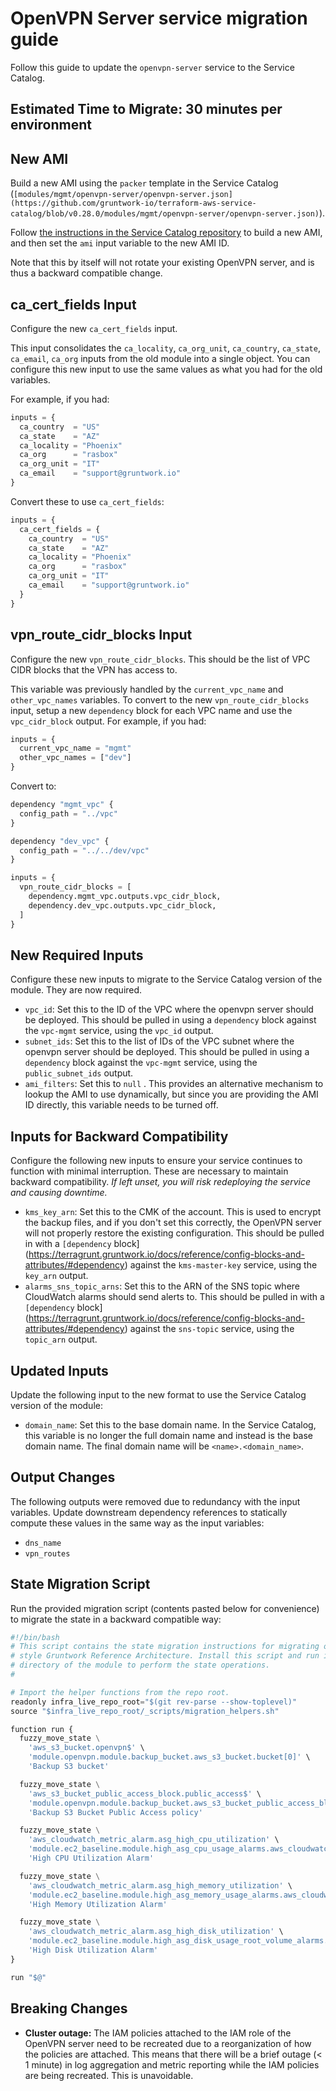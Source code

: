 # OpenVPN Server service migration guide

Follow this guide to update the `openvpn-server` service to the Service Catalog.

## Estimated Time to Migrate: 30 minutes per environment

## New AMI

Build a new AMI using the `packer` template in the Service Catalog (`[modules/mgmt/openvpn-server/openvpn-server.json](https://github.com/gruntwork-io/terraform-aws-service-catalog/blob/v0.28.0/modules/mgmt/openvpn-server/openvpn-server.json)`).

Follow [the instructions in the Service Catalog repository](https://github.com/gruntwork-io/terraform-aws-service-catalog/blob/master/core-concepts.md#how-to-build-amis-for-the-service-catalog) to build a new AMI, and then set the `ami` input variable to the new AMI ID.

Note that this by itself will not rotate your existing OpenVPN server, and is thus a backward compatible change.

## ca_cert_fields Input

Configure the new `ca_cert_fields` input.

This input consolidates the `ca_locality`, `ca_org_unit`, `ca_country`, `ca_state`, `ca_email`, `ca_org` inputs from the old module into a single object. You can configure this new input to use the same values as what you had for the old variables.

For example, if you had:

```python
inputs = {
  ca_country  = "US"
  ca_state    = "AZ"
  ca_locality = "Phoenix"
  ca_org      = "rasbox"
  ca_org_unit = "IT"
  ca_email    = "support@gruntwork.io"
}
```

Convert these to use `ca_cert_fields`:

```python
inputs = {
  ca_cert_fields = {
    ca_country  = "US"
    ca_state    = "AZ"
    ca_locality = "Phoenix"
    ca_org      = "rasbox"
    ca_org_unit = "IT"
    ca_email    = "support@gruntwork.io"
  }
}
```

## vpn_route_cidr_blocks Input

Configure the new `vpn_route_cidr_blocks`. This should be the list of VPC CIDR blocks that the VPN has access to.

This variable was previously handled by the `current_vpc_name` and `other_vpc_names` variables. To convert to the new `vpn_route_cidr_blocks` input, setup a new `dependency` block for each VPC name and use the `vpc_cidr_block` output. For example, if you had:

```python
inputs = {
  current_vpc_name = "mgmt"
  other_vpc_names = ["dev"]
}
```

Convert to:

```python
dependency "mgmt_vpc" {
  config_path = "../vpc"
}

dependency "dev_vpc" {
  config_path = "../../dev/vpc"
}

inputs = {
  vpn_route_cidr_blocks = [
    dependency.mgmt_vpc.outputs.vpc_cidr_block,
    dependency.dev_vpc.outputs.vpc_cidr_block,
  ]
}
```

## New Required Inputs

Configure these new inputs to migrate to the Service Catalog version of the module. They are now required.

- `vpc_id`: Set this to the ID of the VPC where the openvpn server should be deployed. This should be pulled in using a `dependency` block against the `vpc-mgmt` service, using the `vpc_id` output.
- `subnet_ids`: Set this to the list of IDs of the VPC subnet where the openvpn server should be deployed. This should be pulled in using a `dependency` block against the `vpc-mgmt` service, using the `public_subnet_ids` output.
- `ami_filters`: Set this to `null` . This provides an alternative mechanism to lookup the AMI to use dynamically, but since you are providing the AMI ID directly, this variable needs to be turned off.

## Inputs for Backward Compatibility

Configure the following new inputs to ensure your service continues to function with minimal interruption. These are necessary to maintain backward compatibility. *If left unset, you will risk redeploying the service and causing downtime.*

- `kms_key_arn`: Set this to the CMK of the account. This is used to encrypt the backup files, and if you don't set this correctly, the OpenVPN server will not properly restore the existing configuration. This should be pulled in with a `[dependency` block](https://terragrunt.gruntwork.io/docs/reference/config-blocks-and-attributes/#dependency) against the `kms-master-key` service, using the `key_arn` output.
- `alarms_sns_topic_arns`: Set this to the ARN of the SNS topic where CloudWatch alarms should send alerts to. This should be pulled in with a `[dependency` block](https://terragrunt.gruntwork.io/docs/reference/config-blocks-and-attributes/#dependency) against the `sns-topic` service, using the `topic_arn` output.

## Updated Inputs

Update the following input to the new format to use the Service Catalog version of the module:

- `domain_name`: Set this to the base domain name. In the Service Catalog, this variable is no longer the full domain name and instead is the base domain name. The final domain name will be `<name>.<domain_name>`.

## Output Changes

The following outputs were removed due to redundancy with the input variables. Update downstream dependency references to statically compute these values in the same way as the input variables:

- `dns_name`
- `vpn_routes`

## State Migration Script

Run the provided migration script (contents pasted below for convenience) to migrate the state in a backward compatible way:

```python
#!/bin/bash
# This script contains the state migration instructions for migrating openvpn-server to the Service Catalog from the old
# style Gruntwork Reference Architecture. Install this script and run it from the terragrunt live configuration
# directory of the module to perform the state operations.
#

# Import the helper functions from the repo root.
readonly infra_live_repo_root="$(git rev-parse --show-toplevel)"
source "$infra_live_repo_root/_scripts/migration_helpers.sh"

function run {
  fuzzy_move_state \
    'aws_s3_bucket.openvpn$' \
    'module.openvpn.module.backup_bucket.aws_s3_bucket.bucket[0]' \
    'Backup S3 bucket'

  fuzzy_move_state \
    'aws_s3_bucket_public_access_block.public_access$' \
    'module.openvpn.module.backup_bucket.aws_s3_bucket_public_access_block.public_access[0]' \
    'Backup S3 Bucket Public Access policy'

  fuzzy_move_state \
    'aws_cloudwatch_metric_alarm.asg_high_cpu_utilization' \
    'module.ec2_baseline.module.high_asg_cpu_usage_alarms.aws_cloudwatch_metric_alarm.asg_high_cpu_utilization[0]' \
    'High CPU Utilization Alarm'

  fuzzy_move_state \
    'aws_cloudwatch_metric_alarm.asg_high_memory_utilization' \
    'module.ec2_baseline.module.high_asg_memory_usage_alarms.aws_cloudwatch_metric_alarm.asg_high_memory_utilization[0]' \
    'High Memory Utilization Alarm'

  fuzzy_move_state \
    'aws_cloudwatch_metric_alarm.asg_high_disk_utilization' \
    'module.ec2_baseline.module.high_asg_disk_usage_root_volume_alarms.aws_cloudwatch_metric_alarm.asg_high_disk_utilization[0]' \
    'High Disk Utilization Alarm'
}

run "$@"
```

## Breaking Changes

- **Cluster outage:** The IAM policies attached to the IAM role of the OpenVPN server need to be recreated due to a reorganization of how the policies are attached. This means that there will be a brief outage (< 1 minute) in log aggregation and metric reporting while the IAM policies are being recreated. This is unavoidable.
